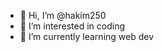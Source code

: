 - 👋 Hi, I’m @hakim250
- 👀 I’m interested in coding
- 🌱 I’m currently learning web dev

<!---
hakim250/hakim250 is a ✨ special ✨ repository because its `README.md` (this file) appears on your GitHub profile.
You can click the Preview link to take a look at your changes.
--->
